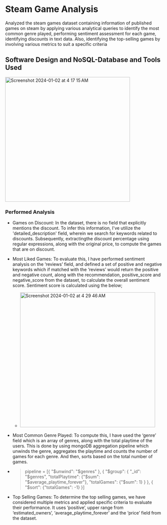 # Steam Game Analysis
Analyzed the steam games dataset containing information of published games on steam by applying various analytical queries to identify the most common genre played, performing sentiment assessment for each game, identifying discounts in text data. Also, identifying the top-selling games by involving various metrics to suit a specific criteria

## Software Design and NoSQL-Database and Tools Used
<img width="400" alt="Screenshot 2024-01-02 at 4 17 15 AM" src="https://github.com/achaud25/steam-game-analysis/assets/113392203/fe1d75f6-e4af-4303-b248-862f539fc9e6">

### Performed Analysis
- Games on Discount: In the dataset, there is no field that explicitly mentions the discount. To infer this information, I've utilize the 'detailed_description' field, wherein we search for keywords related to discounts. Subsequently, extractingthe discount percentage using regular expressions, along with the original price, to compute the games that are on
discount.

- Most Liked Games: To evaluate this, I have performed sentiment analysis on the ‘reviews’ field, and defined a set of positive and negative keywords which if matched with the ‘reviews’ would return the positive and negative count, along with the recommendation, positive_score and negative_score from the dataset, to calculate the overall sentiment score.
Sentiment score is calculated using the below;
  - <img width="433" alt="Screenshot 2024-01-02 at 4 29 46 AM" src="https://github.com/achaud25/steam-game-analysis/assets/113392203/46e1f70a-36db-43a9-b4b2-f7e52c14d252">

-  Most Common Genre Played: To compute this, I have used the ‘genre’ field which is an array of genres, along with the total playtime of the users. This is done by using mongoDB aggregation pipeline which unwinds the genre, aggregates the playtime and counts the number of games for each genre. And then, sorts based on the total number of games.
  - > pipeline = [{ "$unwind": "$genres" }, { "$group": { "_id": "$genres", "totalPlaytime": {"$sum": "$average_playtime_forever"}, "totalGames": {"$sum": 1} } }, { "$sort": {"totalGames": -1} }]

- Top Selling Games: To determine the top selling games, we have considered multiple metrics and applied specific criteria to evaluate their performance. It uses ‘positive’, upper range from ‘estimated_owners’, ‘average_playtime_forever’ and the ‘price’ field from the dataset.
